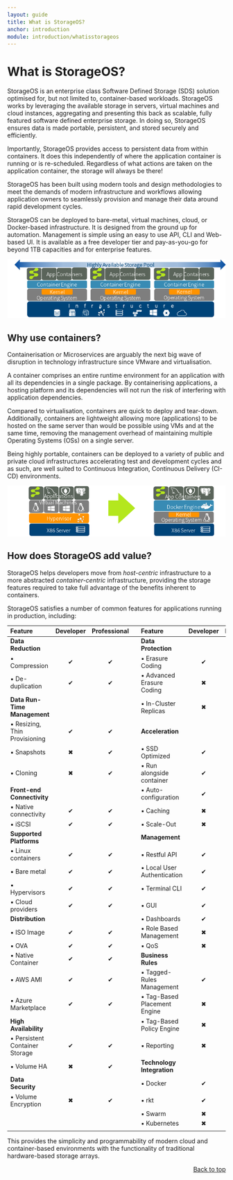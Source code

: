 ```yaml
---
layout: guide
title: What is StorageOS?
anchor: introduction
module: introduction/whatisstorageos
---
```


# <a name="top"></a> What is StorageOS?

StorageOS is an enterprise class Software Defined Storage (SDS) solution optimised for, but not limited to, container-based workloads.  StorageOS works by leveraging the available storage in servers, virtual machines and cloud instances, aggregating and presenting this back as scalable, fully featured software defined enterprise storage.  In doing so, StorageOS ensures data is made portable, persistent, and stored securely and efficiently.

Importantly, StorageOS provides access to persistent data from within containers.  It does this independently of where the application container is running or is re-scheduled.  Regardless of what actions are taken on the application container, the storage will always be there!

StorageOS has been built using modern tools and design methodologies to meet the demands of modern infrastructure and workflows allowing application owners to seamlessly provision and manage their data around rapid development cycles.

StorageOS can be deployed to bare-metal, virtual machines, cloud, or Docker-based infrastructure.  It is designed from the ground up for automation.  Management is simple using an easy to use API, CLI and Web-based UI.  It is available as a free developer tier and pay-as-you-go for beyond 1TB capacities and for enterprise features.

![image](/images/docs/started/storageosinfra.png)

## Why use containers?
Containerisation or Microservices are arguably the next big wave of disruption in technology infrastructure since VMware and virtualisation.

A container comprises an entire runtime environment for an application with all its dependencies in a single package.  By containerising applications, a hosting platform and its dependencies will not run the risk of interfering with application dependencies.

Compared to virtualisation, containers are quick to deploy and tear-down.  Additionally, containers are lightweight allowing more (applications) to be hosted on the same server than would be possible using VMs and at the same time, removing the management overhead of maintaining multiple Operating Systems (OSs) on a single server.

Being highly portable, containers can be deployed to a variety of public and private cloud infrastructures accelerating test and development cycles and as such, are well suited to Continuous Integration, Continuous Delivery (CI-CD) environments.

![image](/images/docs/started/containers.png)

## How does StorageOS add value?

StorageOS helps developers move from *host-centric* infrastructure to a more abstracted *container-centric* infrastructure, providing the storage features required to take full advantage of the benefits inherent to containers.

StorageOS satisfies a number of common features for applications running in production, including:

| Feature                         |   Developer  | Professional |  |Feature                          |   Developer  | Professional |
|:--------------------------------|:------------:|:------------:|:-|:--------------------------------|:------------:|:------------:|
| **Data Reduction**              |              |              |  | **Data Protection**             |              |              |
|   ▪︎ Compression                 |   &#x2714;   |   &#x2714;   |  |   ▪︎ Erasure Coding              |   &#x2714;   |   &#x2714;   |
|   ▪︎ De-duplication              |   &#x2714;   |   &#x2714;   |  |   ▪︎ Advanced Erasure Coding     |   &#x2716;   |   &#x2714;   |
| **Data Run-Time Management**    |              |              |  |   ▪︎ In-Cluster Replicas         |   &#x2716;   |   &#x2714;   |
|   ▪︎ Resizing, Thin Provisioning |   &#x2714;   |   &#x2714;   |  | **Acceleration**                |              |              |
|   ▪︎ Snapshots                   |   &#x2716;   |   &#x2714;   |  |   ▪︎ SSD Optimized               |   &#x2714;   |   &#x2714;   |
|   ▪︎ Cloning                     |   &#x2716;   |   &#x2714;   |  |   ▪︎ Run alongside container     |   &#x2714;   |   &#x2714;   |
| **Front-end Connectivity**      |              |              |  |   ▪︎ Auto-configuration          |   &#x2714;   |   &#x2714;   |
|   ▪︎ Native connectivity         |   &#x2714;   |   &#x2714;   |  |   ▪︎ Caching                     |   &#x2716;   |   &#x2714;   |
|   ▪︎ iSCSI                       |   &#x2714;   |   &#x2714;   |  |   ▪︎ Scale-Out                   |   &#x2716;   |   &#x2714;   |
| **Supported Platforms**         |              |              |  | **Management**                  |              |              |
|   ▪︎ Linux containers            |   &#x2714;   |   &#x2714;   |  |   ▪︎ Restful API                 |   &#x2714;   |   &#x2714;   |
|   ▪︎ Bare metal                  |   &#x2714;   |   &#x2714;   |  |   ▪︎ Local User Authentication   |   &#x2714;   |   &#x2714;   |
|   ▪︎ Hypervisors                 |   &#x2714;   |   &#x2714;   |  |   ▪︎ Terminal CLI                |   &#x2714;   |   &#x2714;   |
|   ▪︎ Cloud providers             |   &#x2714;   |   &#x2714;   |  |   ▪︎ GUI                         |   &#x2714;   |   &#x2714;   |
| **Distribution**                |              |              |  |   ▪︎ Dashboards                  |   &#x2714;   |   &#x2714;   |
|   ▪︎ ISO Image                   |   &#x2714;   |   &#x2714;   |  |   ▪︎ Role Based Management       |   &#x2716;   |   &#x2714;   |
|   ▪︎ OVA                         |   &#x2714;   |   &#x2714;   |  |   ▪︎ QoS                         |   &#x2716;   |   &#x2714;   |
|   ▪︎ Native Container            |   &#x2714;   |   &#x2714;   |  | **Business Rules**              |              |              |
|   ▪︎ AWS AMI                     |   &#x2714;   |   &#x2714;   |  |   ▪︎ Tagged-Rules Management     |   &#x2714;   |   &#x2714;   |
|   ▪︎ Azure Marketplace           |   &#x2714;   |   &#x2714;   |  |   ▪︎ Tag-Based Placement Engine  |   &#x2716;   |   &#x2714;   |
| **High Availability**           |              |              |  |   ▪︎ Tag-Based Policy Engine     |   &#x2716;   |   &#x2714;   |
|   ▪︎ Persistent Container Storage|   &#x2714;   |   &#x2714;   |  |   ▪︎ Reporting                   |   &#x2716;   |   &#x2714;   |
|   ▪︎ Volume HA                   |   &#x2716;   |   &#x2714;   |  | **Technology Integration**      |              |              |
| **Data Security**               |              |              |  |   ▪︎ Docker                      |   &#x2714;   |   &#x2714;   |
|   ▪︎ Volume Encryption           |   &#x2716;   |   &#x2714;   |  |   ▪︎ rkt                         |   &#x2714;   |   &#x2714;   |
|                                 |              |              |  |   ▪︎ Swarm                       |   &#x2716;   |   &#x2714;   |
|                                 |              |              |  |   ▪︎ Kubernetes                  |   &#x2716;   |   &#x2714;   |
|                                 |              |              |  |                                 |              |              | 

This provides the simplicity and programmability of modern cloud and container-based environments with the functionality of traditional hardware-based storage arrays.

<div style="text-align: right"> <a href="#top"> Back to top </a> </div>
